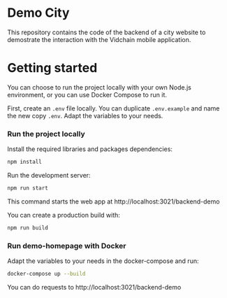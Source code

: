 # Demo City

This repository contains the code of the backend of a city website to demostrate the interaction with the Vidchain mobile application.

# Getting started

You can choose to run the project locally with your own Node.js environment, or you can use Docker Compose to run it.

First, create an `.env` file locally. You can duplicate `.env.example` and name the new copy `.env`. Adapt the variables to your needs.

### Run the project locally

Install the required libraries and packages dependencies:

```sh
npm install
```

Run the development server:

```sh
npm run start
```

This command starts the web app at http://localhost:3021/backend-demo

You can create a production build with:

```sh
npm run build
```
### Run demo-homepage with Docker

Adapt the variables to your needs in the docker-compose and run:

```sh
docker-compose up --build
```
You can do requests to http://localhost:3021/backend-demo